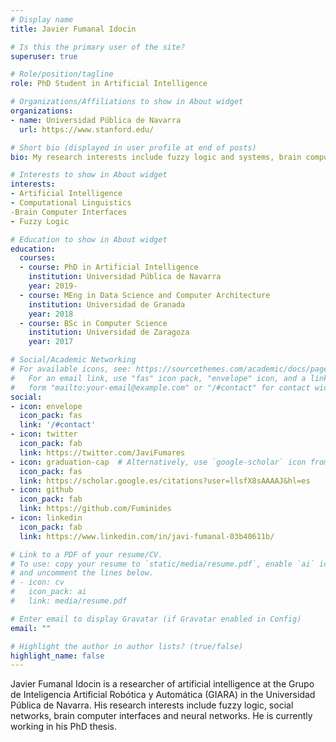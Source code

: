 ```yaml
---
# Display name
title: Javier Fumanal Idocin

# Is this the primary user of the site?
superuser: true

# Role/position/tagline
role: PhD Student in Artificial Intelligence

# Organizations/Affiliations to show in About widget
organizations:
- name: Universidad Pública de Navarra
  url: https://www.stanford.edu/

# Short bio (displayed in user profile at end of posts)
bio: My research interests include fuzzy logic and systems, brain computer interfaces and social network analysis.

# Interests to show in About widget
interests:
- Artificial Intelligence
- Computational Linguistics
-Brain Computer Interfaces
- Fuzzy Logic

# Education to show in About widget
education:
  courses:
  - course: PhD in Artificial Intelligence
    institution: Universidad Pública de Navarra
    year: 2019-
  - course: MEng in Data Science and Computer Architecture
    institution: Universidad de Granada
    year: 2018
  - course: BSc in Computer Science
    institution: Universidad de Zaragoza
    year: 2017

# Social/Academic Networking
# For available icons, see: https://sourcethemes.com/academic/docs/page-builder/#icons
#   For an email link, use "fas" icon pack, "envelope" icon, and a link in the
#   form "mailto:your-email@example.com" or "/#contact" for contact widget.
social:
- icon: envelope
  icon_pack: fas
  link: '/#contact'
- icon: twitter
  icon_pack: fab
  link: https://twitter.com/JaviFumares
- icon: graduation-cap  # Alternatively, use `google-scholar` icon from `ai` icon pack
  icon_pack: fas
  link: https://scholar.google.es/citations?user=llsfX8sAAAAJ&hl=es
- icon: github
  icon_pack: fab
  link: https://github.com/Fuminides
- icon: linkedin
  icon_pack: fab
  link: https://www.linkedin.com/in/javi-fumanal-03b40611b/

# Link to a PDF of your resume/CV.
# To use: copy your resume to `static/media/resume.pdf`, enable `ai` icons in `params.toml`, 
# and uncomment the lines below.
# - icon: cv
#   icon_pack: ai
#   link: media/resume.pdf

# Enter email to display Gravatar (if Gravatar enabled in Config)
email: ""

# Highlight the author in author lists? (true/false)
highlight_name: false
---
```


Javier Fumanal Idocin is a researcher of artificial intelligence at the Grupo de Inteligencia Artificial Robótica y Automática (GIARA) in the Universidad Pública de Navarra. His research interests include fuzzy logic, social networks, brain computer interfaces and neural networks. He is currently working in his PhD thesis.